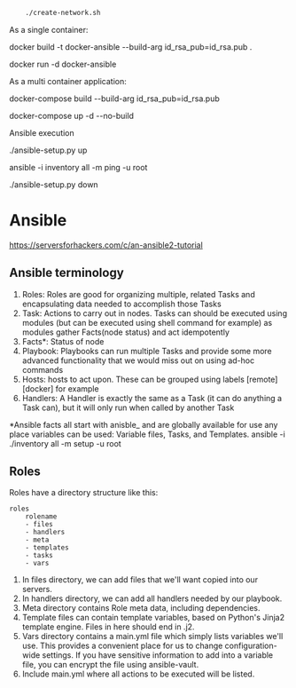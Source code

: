
```bash
    ./create-network.sh
```

As a single container:

docker build -t docker-ansible --build-arg id_rsa_pub=id_rsa.pub .

docker run -d docker-ansible 

As a multi container application:

docker-compose build --build-arg id_rsa_pub=id_rsa.pub

docker-compose up -d --no-build

Ansible execution

./ansible-setup.py up

ansible -i inventory all -m ping -u root

./ansible-setup.py down


# Ansible

https://serversforhackers.com/c/an-ansible2-tutorial

## Ansible terminology

1. Roles: Roles are good for organizing multiple, related Tasks and encapsulating data needed to accomplish those Tasks
2. Task: Actions to carry out in nodes. Tasks can should be executed using modules (but can be executed using shell command for example)
    as modules gather Facts(node status) and act idempotently
3. Facts*: Status of node
4. Playbook: Playbooks can run multiple Tasks and provide some more advanced functionality that we would miss out on using ad-hoc commands
5. Hosts: hosts to act upon. These can be grouped using labels [remote] [docker] for example
6. Handlers: A Handler is exactly the same as a Task (it can do anything a Task can), but it will only run when called by another Task

*Ansible facts all start with anisble_ and are globally available for use any place variables can be used: Variable files, Tasks, and Templates.
ansible -i ./inventory all -m setup -u root

## Roles
Roles have a directory structure like this:
    
    roles
        rolename
        - files
        - handlers
        - meta
        - templates
        - tasks
        - vars

 1. In files directory, we can add files that we'll want copied into our servers.
 2. In handlers directory, we can add all handlers needed by our playbook.
 3. Meta directory contains Role meta data, including dependencies.
 4. Template files can contain template variables, based on Python's Jinja2 template engine. Files in here should end in .j2.
 5. Vars directory contains a main.yml file which simply lists variables we'll use. This provides a convenient place for us to change configuration-wide settings. If you have sensitive information to add into a variable file, you can encrypt the file using ansible-vault.
 6. Include main.yml where all actions to be executed will be listed.

 